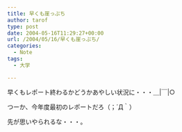 ```yaml
---
title: 早くも崖っぷち
author: tarof
type: post
date: 2004-05-16T11:29:27+00:00
url: /2004/05/16/早くも崖っぷち/
categories:
  - Note
tags:
  - 大学

---
```

早くもレポート終わるかどうかあやしい状況に・・・＿|￣|○
  
つーか、今年度最初のレポートだろ（；´Д｀）

先が思いやられるな・・・。